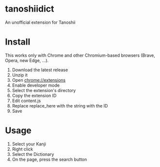 # tanoshiidict
An unofficial extension for Tanoshii

# Install

This works only with Chrome and other Chromium-based browsers (Brave, Opera, new Edge, ...).

1. Download the latest release
1. Unzip it
1. Open <chrome://extensions>
1. Enable developer mode
1. Select the extension's directory
1. Copy the extension ID
1. Edit content.js
  1. Replace replace_here with the string with the ID
  1. Save

# Usage

1. Select your Kanji
1. Right click
1. Select the Dictionary
1. On the page, press the search button
